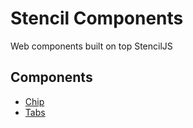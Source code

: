 # Stencil Components

Web components built on top StencilJS

## Components

- [Chip](chip.html)
- [Tabs](tabs.html)